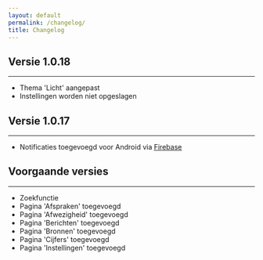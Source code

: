 ```yaml
---
layout: default
permalink: /changelog/
title: Changelog
---
```


## Versie 1.0.18
---
- Thema 'Licht' aangepast 
- Instellingen worden niet opgeslagen

## Versie 1.0.17
---
- Notificaties toegevoegd voor Android via [Firebase](https://firebase.google.com/)

## Voorgaande versies
---
- Zoekfunctie
- Pagina 'Afspraken' toegevoegd
- Pagina 'Afwezigheid' toegevoegd
- Pagina 'Berichten' toegevoegd
- Pagina 'Bronnen' toegevoegd
- Pagina 'Cijfers' toegevoegd
- Pagina 'Instellingen' toegevoegd
